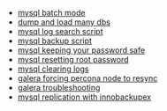   - [mysql batch mode](mysql_batch_mode "wikilink")
  - [dump and load many dbs](dump_and_load_many_dbs "wikilink")
  - [mysql log search script](mysql_log_search_script "wikilink")
  - [mysql backup script](mysql_backup_script "wikilink")
  - [mysql keeping your password
    safe](mysql_keeping_your_password_safe "wikilink")
  - [mysql resetting root
    password](mysql_resetting_root_password "wikilink")
  - [mysql clearing logs](mysql_clearing_logs "wikilink")
  - [galera forcing percona node to
    resync](galera_forcing_percona_node_to_resync "wikilink")
  - [galera troubleshooting](galera_troubleshooting "wikilink")
  - [mysql replication with
    innobackupex](mysql_replication_with_innobackupex "wikilink")